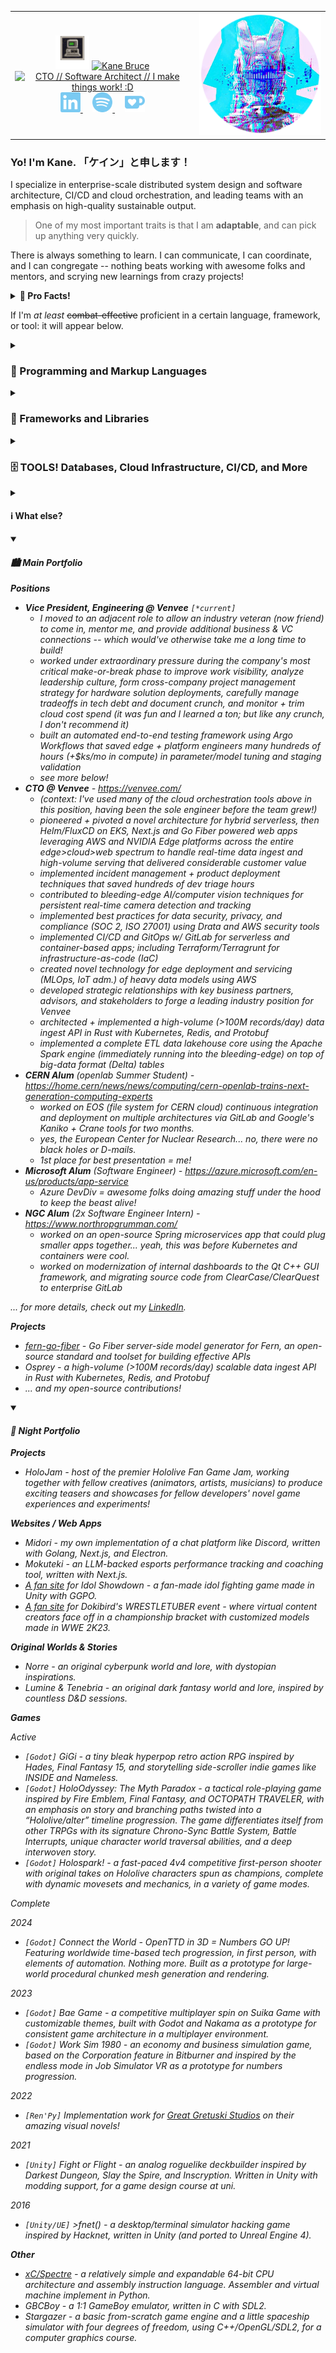 <div align="center">
  <table border="0" cellspacing="0" cellpadding="0">
    <tr>
      <td align="center">
        <img height="54px" src="https://raw.githubusercontent.com/csm-kb/csm-kb/main/public/icon-48.gif" title="Yes, an IBM 5150. (by Viergacht)" alt="Retro icon of an IBM 5150, by Viergacht (https://viergacht.itch.io/four-retro-computer-sprites)"/>
        <a href="#">
          <img src="https://readme-typing-svg.demolab.com?font=Exo+2&weight=600&size=32&duration=1&pause=300000000000000000&color=C7C7C7&random=false&width=220&height=48&lines=%3E%3E+Kane+Bruce" title="That's me :D" alt="Kane Bruce" />
        </a>
        <br/>
        <a href="https://git.io/typing-svg"><img src="https://readme-typing-svg.demolab.com?font=Exo+2&weight=600&size=32&duration=1000&pause=1000&color=7ACAF2&random=false&center=true&width=420&height=48&lines=%E6%A5%BD+%2F%2F+CTO;%E6%9B%B2+%2F%2F+Software+Architect;%E6%B0%97+%2F%2F+I+make+things+work!+%3AD" title="Those are also me :D" alt="CTO // Software Architect // I make things work! :D" /></a>
        <br/>
        <div align="center">
          <a text-decoration="none" href="https://linkedin.com/in/kane-bruce">
            <img width="32" src="public/linkedin.svg" title="Linkedin" alt="Linkedin"/>
          </a>
          &#8287;&#8287;&#8287;
          <a text-decoration="none" href="https://open.spotify.com/artist/2SyxQ7Mp3PFDWNA2yFGtTA?si=2w6P5lcxS-GC2mCQBhAV7g">
            <img width="32" src="public/spotify.svg" title="Spotify" alt="Spotify"/>
          </a>
          &#8287;&#8287;&#8287;
          <a text-decoration="none" href="https://ko-fi.com/kanomeister">
            <img width="32" src="public/kofi.svg" title="Ko-fi" alt="Ko-fi"/>
          </a>
        </div>
      </td>
      <td>
        <div>
          <img src="https://raw.githubusercontent.com/csm-kb/csm-kb/main/public/km-256.png" title="Me (music form)" alt="A stylized image of me wearing a cyberpunk helmet (music form)" />
        </div>
      </td>
    </tr>
  </table>
</div>

### **Yo! I'm Kane. 「ケイン」と申します！**

I specialize in enterprise-scale distributed system design and software architecture, CI/CD and cloud orchestration, and leading teams with an emphasis on high-quality sustainable output.
> One of my most important traits is that I am **adaptable**, and can pick up anything very quickly.

There is always something to learn. I can communicate, I can coordinate, and I can congregate -- nothing beats working with awesome folks and mentors, and scrying new learnings from crazy projects!

<details>
<summary><b>🎉 Pro Facts!</b></summary>
  
- I am moderately fluent in Japanese (日本語中級・N4, partial N3)... can hold a decent conversation most of the time!
- I have extensive experience with systems engineering, full-domain backend API work in TypeScript and Golang (Fiber), and frontend work on web apps via frameworks (React/Next.js, Remix, Vue, and Vite) & raw HTML/CSS/JS, as well as low-level UI engineering in graphics engines and frameworks like Qt and SDL.
- I believe that the middle-ground of **The Boring Choice™** and **The Bleeding-Edge Choice™** is where some of the best innovation comes from.
```
however, it is also where some of the worst ideas come from, too. there is a fine edge here that requires a trained hand to balance!

why TLDR: my entire objective is to do as much as possible, with as little as possible. if this means using an ancient tool or matured library that gets the job done every time, then perfect.

in some circumstances, however, newer tools that have had a bit of time to gain traction (and thus aren't one of the "worst ideas") were designed to solve major problems with older tools that gum up DevEx and make my team feel icky or overwhelmed with maintenance -- and we even get the chance to shape those tools with our direct use... especially when the original tool is too "legacy" or inflexible to be contributed to (and god forbid forked for our own purposes).

so? we're not afraid to innovate, and I encourage us to make our lives simpler, even if it is a little harder. this logic has proven to be valuable in guiding larger-scale architectural decisions (and fellow engineers) to land in very stable spots that minimize how much we end up needing to lift or maintain as time goes on... and we've been very happy with the results!

do not forget that every sect of engineering and every problem or application's requirements will dictate the best tools for the job, so your mileage *will* vary based on what you're doing.
```
- I know my way around compiler + language design and computer architecture (including research into photonics), courtesy of my post-graduate studies.
- For the same reason (+ personal projects), I have experience with player-first game design and game systems + UI engineering in Godot, Unity, and Unreal Engine.
- I have lots of experience tailoring talks to audiences, managing social media and copywriting, and can do VA + video editing work from my background in content creation and streaming.
- I could reinvent the computer from memory, if required... thank you, Nand2Tetris!
- I nearly worked for 10 Chambers on _GTFO_, but was stolen by Microsoft to work on Azure App Services + Functions. (and then CERN to work on CI/CD modernization...)

</details>

If I'm _at least_ ~~combat-effective~~ proficient in a certain language, framework, or tool: it will appear below.

<details>
  <summary><h3>💾 Programming and Markup Languages</h3></summary>
  <div align="center">
    <hr/>
    <h4>Core</h4>
    <p>
      <!-- core -->
      <a href="https://github.com/search?q=user%3Acsm-kb+language%3Ac"><img alt="C" src="https://custom-icon-badges.demolab.com/badge/C-03599C.svg?logo=c-in-hexagon&logoColor=white"></a>
      <a href="https://github.com/search?q=user%3Acsm-kb+language%3Acpp"><img alt="C++" src="https://custom-icon-badges.demolab.com/badge/C++-9C033A.svg?logo=cpp2&logoColor=white"></a>
      <a href="https://github.com/search?q=user%3Acsm-kb+language%3Acsharp"><img alt="C#" src="https://custom-icon-badges.demolab.com/badge/C%23-68217A.svg?logo=cs2&logoColor=white"></a>
      <a href="https://github.com/search?q=user%3Acsm-kb+language%3Ago"><img alt="Golang" src="https://img.shields.io/badge/Golang-00ADD8.svg?logo=go&logoColor=white"></a>
      <a href="https://github.com/search?q=user%3Acsm-kb+language%3Arust"><img alt="Rust" src="https://img.shields.io/badge/Rust-202020.svg?logo=rust&logoColor=white"></a>
      <a href="https://github.com/search?q=user%3Acsm-kb+language%3Ascala"><img alt="Scala" src="https://img.shields.io/badge/Scala-DC322F.svg?logo=scala&logoColor=white"></a>
    </p>
    <p>
      <!-- bottom-end -->
      <a href="https://github.com/search?q=user%3Acsm-kb+language%3Aassembly"><img alt="MIPS" src="https://custom-icon-badges.demolab.com/badge/MIPS-525252.svg?logo=asm-hex&logoColor=white"></a>
      <a href="https://github.com/search?q=user%3Acsm-kb+language%3Ax86"><img alt="x86" src="https://img.shields.io/badge/x86-0071C5.svg?logo=amazon-ec2&logoColor=white"></a>
      <!-- graphics -->
      <a href="https://github.com/search?q=user%3Acsm-kb+language%3Acuda"><img alt="CUDA" src="https://img.shields.io/badge/CUDA-76B900.svg?logo=nvidia&logoColor=white"></a>
      <a href="https://github.com/search?q=user%3Acsm-kb+language%3Aglsl"><img alt="GLSL" src="https://img.shields.io/badge/GLSL-5586A4.svg?logo=opengl&logoColor=white"></a>
      <a href="https://github.com/search?q=user%3Acsm-kb+language%3Aglsl"><img alt="HLSL" src="https://img.shields.io/badge/HLSL-5E5E5E.svg?logo=microsoft&logoColor=white"></a>
    </p>
    <h4>Uh...</h4>
    <p>
      <a href="https://github.com/search?q=user%3Acsm-kb+language%3Ajava"><img alt="Java" src="https://custom-icon-badges.demolab.com/badge/Java-007396.svg?logo=java&logoColor=white"></a>
    </p>
    <h4>Scripting</h4>
    <p>
      <!-- scripting -->
      <a href="https://github.com/search?q=user%3Acsm-kb+language%3Abash"><img alt="Bash" src="https://img.shields.io/badge/Bash-121011.svg?logo=gnu-bash&logoColor=white"></a>
      <a href="https://github.com/search?q=user%3Acsm-kb+language%3Apython"><img alt="Python" src="https://img.shields.io/badge/Python-14354C.svg?logo=python&logoColor=white"></a>
      <a href="https://github.com/search?q=user%3Acsm-kb+language%3Ar"><img alt="R" src="https://img.shields.io/badge/R-276DC3.svg?logo=r&logoColor=white"></a>
      <a href="https://github.com/search?q=user%3Acsm-kb+language%3Alua"><img alt="Lua" src="https://img.shields.io/badge/Lua-2C2D72.svg?logo=lua&logoColor=white"></a>
      <a href="https://github.com/search?q=user%3Acsm-kb+language%3Agdscript"><img alt="GDScript" src="https://img.shields.io/badge/GDScript-478CBF.svg?logo=godotengine&logoColor=white"></a>
    </p>
    <h4>Web</h4>
    <p>
      <!-- web -->
      <a href="https://github.com/search?q=user%3Acsm-kb+language%3Ahtml"><img alt="HTML" src="https://img.shields.io/badge/HTML-E34F26.svg?logo=html5&logoColor=white"></a>
      <a href="https://github.com/search?q=user%3Acsm-kb+language%3Acss"><img alt="CSS" src="https://img.shields.io/badge/CSS-1572B6.svg?logo=css3&logoColor=white"></a>
      <a href="https://github.com/search?q=user%3Acsm-kb+language%3Ajavascript"><img alt="JavaScript" src="https://img.shields.io/badge/JavaScript-F7DF1E.svg?logo=javascript&logoColor=black"></a>
      <a href="https://github.com/search?q=user%3Acsm-kb+language%3AtypeScript"><img alt="TypeScript" src="https://img.shields.io/badge/TypeScript-007ACC.svg?logo=typescript&logoColor=white"></a>
      <a href="https://github.com/search?q=user%3Acsm-kb+language%3Asvg"><img alt="SVG+XML" src="https://img.shields.io/badge/SVG%2BXML-e0982c.svg?logo=svg&logoColor=white"></a>
      <a href="https://github.com/search?q=user%3Acsm-kb+language%3Aphp"><img alt="PHP" src="https://img.shields.io/badge/PHP-777BB4.svg?logo=php&logoColor=white"></a>
    </p>
    <h4>Mobile</h4>
    <p>
      <!-- mobile -->
      <a href="https://github.com/search?q=user%3Acsm-kb+language%3Akotlin"><img alt="Kotlin" src="https://img.shields.io/badge/Kotlin-7F52FF.svg?logo=scala&logoColor=white"></a>
    </p>
    <h4>Fancy</h4>
    <p>
      <a href="https://github.com/search?q=user%3Acsm-kb+language%3Alisp"><img alt="Lisp" src="https://img.shields.io/badge/Lisp-00629B.svg?logo=ieee&logoColor=white"></a>
      <a href="https://github.com/search?q=user%3Acsm-kb+language%3Atex"><img alt="LaTeX" src="https://img.shields.io/badge/LaTeX-008080.svg?logo=LaTeX&logoColor=white"></a>
    </p>
    <h4>Others</h4>
    <p>
      <!-- database -->
      <a href="https://github.com/search?q=user%3Acsm-kb+language%3Asql"><img alt="SQL" src="https://custom-icon-badges.demolab.com/badge/SQL-025E8C.svg?logo=database&logoColor=white"></a>
      <a href="https://learn.microsoft.com/en-us/azure/data-explorer/kusto/query/"><img alt="Kusto" src="https://img.shields.io/badge/Kusto-0078D4.svg?logo=azuredataexplorer&logoColor=white"></a>
    </p>
    <p>
      <!-- IaC -->
      <a href="https://github.com/search?q=user%3Acsm-kb+language%3Atf"><img alt="Terraform" src="https://custom-icon-badges.demolab.com/badge/Terraform-7B42BC.svg?logo=terraform&logoColor=white"></a>
      <a href="https://github.com/search?q=user%3Acsm-kb+language%3Athcl"><img alt="Terragrunt" src="https://img.shields.io/badge/Terragrunt-A067DA.svg?logo=terraform&logoColor=white"></a>
    </p>
    <p>
      <!-- others -->
      <a href="https://github.com/search?q=user%3Acsm-kb+language%3Avhdl"><img alt="x86" src="https://img.shields.io/badge/VHDL-00629B.svg?logo=ieee&logoColor=white"></a>
      <a href="https://github.com/search?q=user%3Acsm-kb+language%3Amarkdown"><img alt="Markdown" src="https://img.shields.io/badge/Markdown-000000.svg?logo=markdown&logoColor=white"></a>
      <a href="https://github.com/search?q=user%3Acsm-kb+language%3Ascratch"><img alt="Scratch" src="https://img.shields.io/badge/Scratch-4D97FF.svg?logo=scratch&logoColor=white"></a>
    </p>
    <hr/>
  </div>
</details>

<details>
  <summary><h3>🧰 Frameworks and Libraries</h3></summary>
  <div align="center">
    <hr/>
    <h4>Frameworks</h4>
    <p>
      <a href="https://www.arduino.cc/"><img alt="Arduino" src="https://img.shields.io/badge/-Arduino-00979D?logo=Arduino&logoColor=white"></a>
      <a href="https://www.qt.io/product/framework"><img alt="Qt" src="https://img.shields.io/badge/Qt%20GUI-41CD52?logo=qt&logoColor=white"></a>
      <a href="https://www.khronos.org/opencl/"><img alt="OpenCL" src="https://img.shields.io/badge/OpenCL-CC3333?logo=khronos&logoColor=white"></a>
      <a href="https://developer.nvidia.com/deepstream-sdk"><img alt="NVIDIA DeepStream" src="https://img.shields.io/badge/DeepStream%20SDK-76B900?logo=nvidia&logoColor=white"></a>
    </p>
    <p>
      <a href="https://getbootstrap.com/"><img alt="Bootstrap" src="https://img.shields.io/badge/Bootstrap-7952B3.svg?logo=bootstrap&logoColor=white"></a>
      <a href="https://nodejs.org/en"><img alt="Node.js" src="https://img.shields.io/badge/Node.js-43853D.svg?logo=node.js&logoColor=white"></a>
      <a href="https://www.electronjs.org/"><img alt="Electron" src="https://img.shields.io/badge/Electron-20232e.svg?logo=electron&logoColor=white"></a>
      <a href="https://react.dev/"><img alt="React" src="https://img.shields.io/badge/React-20232a.svg?logo=react&logoColor=%2361DAFB"></a>
      <a href="https://buildwithfern.com/"><img alt="Fern" src="https://img.shields.io/badge/Fern-6DB33F.svg?logo=leaflet&logoColor=white"></a>
    </p>
    <p>
      <a href="https://nextjs.org/"><img alt="Next.js" src="https://img.shields.io/badge/Next.js-222222.svg?logo=nextdotjs&logoColor=white"></a>
      <a href="https://vuejs.org/"><img alt="Vue.js" src="https://img.shields.io/badge/Vue-4FC08D.svg?logo=vuedotjs&logoColor=white"></a>
      <a href="https://vitejs.dev/"><img alt="Vite" src="https://img.shields.io/badge/Vite-646CFF.svg?logo=vite&logoColor=white"></a>
      <a href="https://expressjs.com/"><img alt="Express.js" src="https://img.shields.io/badge/Express.js-404d59.svg?logo=express&logoColor=white"></a>
      <a href="https://remix.run/"><img alt="Remix" src="https://img.shields.io/badge/Remix-222222.svg?logo=remix&logoColor=white"></a>
    </p>
    <p>
      <a href="https://flask.palletsprojects.com/en/3.0.x/"><img alt="Flask" src="https://img.shields.io/badge/Flask-000000.svg?logo=flask&logoColor=white"></a>
      <a href="https://www.djangoproject.com/"><img alt="Django" src="https://img.shields.io/badge/Django-092E20.svg?logo=django&logoColor=white"></a>
      <a href="https://gunicorn.org/"><img alt="Gunicorn" src="https://img.shields.io/badge/-Gunicorn-499848.svg?logo=gunicorn&logoColor=white"></a>
      <a href="https://dotnet.microsoft.com/en-us/apps/aspnet"><img alt="ASP.NET" src="https://img.shields.io/badge/ASP.NET-512BD4?logo=.net&logoColor=white"></a>
      <a href="https://wordpress.com/"><img alt="WordPress" src="https://img.shields.io/badge/WordPress-21759B?logo=wordpress&logoColor=white"></a>
    <p>
      <a href="https://junit.org/"><img alt="JUnit" src="https://custom-icon-badges.demolab.com/badge/JUnit-25A162.svg?logo=check-circle&logoColor=white"></a>
      <a href="https://pytest.org/"><img alt="Pytest" src="https://img.shields.io/badge/Pytest-0A9EDC.svg?logo=pytest&logoColor=white"></a>
      <a href="https://github.com/google/googletest"><img alt="Gtest" src="https://img.shields.io/badge/Gtest-4285F4?logo=google&logoColor=white"></a>
      <a href="https://www.cypress.io/"><img alt="Cypress" src="https://img.shields.io/badge/Cypress-69D3A7.svg?logo=cypress&logoColor=white"></a>
      <a href="https://jestjs.io/"><img alt="Jest" src="https://img.shields.io/badge/Jest-C21325.svg?logo=jest&logoColor=white"></a>
    </p>
    <h4>Libraries</h4>
    <p>
      <a href="https://discord.com/developers/docs/intro"><img alt="Discord" src="https://custom-icon-badges.demolab.com/badge/Discord-0d1620.svg?logo=dpy"></a>
      <a href="https://numpy.org/"><img alt="NumPy" src="https://img.shields.io/badge/Numpy-013243.svg?logo=numpy&logoColor=white"></a>
      <a href="https://pandas.pydata.org/docs/index.html"><img alt="Pandas" src="https://img.shields.io/badge/Pandas-150458.svg?logo=pandas&logoColor=white"></a>
      <a href="https://www.tensorflow.org/"><img alt="TensorFlow" src="https://img.shields.io/badge/TensorFlow-FF6F00.svg?logo=TensorFlow&logoColor=white"></a>
      <a href="https://pytorch.org/"><img alt="PyTorch" src="https://img.shields.io/badge/PyTorch-EE4C2C.svg?logo=pytorch&logoColor=white"></a>
      <a href="https://www.sympy.org/en/index.html"><img alt="SymPy" src="https://img.shields.io/badge/Sympy-3B5526.svg?logo=sympy&logoColor=white"></a>
    </p>
    <p>
      <a href="https://chakra-ui.com/"><img alt="Chakra UI" src="https://img.shields.io/badge/Chakra%20UI-319795.svg?logo=chakraui&logoColor=white"></a>
      <a href="https://emotion.sh/docs/introduction"><img alt="Emotion" src="https://img.shields.io/badge/Emotion-BE70BE.svg?logo=emotion&logoColor=white"></a>
      <a href="https://mui.com/material-ui/"><img alt="Material Design" src="https://img.shields.io/badge/Material%20Design-0081CB.svg?logo=material-design&logoColor=white"></a>
      <a href="https://tailwindcss.com/"><img alt="Tailwind CSS" src="https://img.shields.io/badge/Tailwind%20CSS-06B6D4.svg?logo=tailwindcss&logoColor=white"></a>
    </p>
    <hr/>
  </div>
</details>

<details>
  <summary><h3>🗄️ TOOLS! Databases, Cloud Infrastructure, CI/CD, and More</h3></summary>
  <div align="center">
    <hr/>
    <h4>Amazon Web Services (AWS)</h4>
    <p>
      <a href="#"><img alt="Route 53" src="https://img.shields.io/badge/Route%2053-8C4FFF.svg?logo=amazon-route-53&logoColor=white"></a>
      <a href="#"><img alt="Cognito" src="https://img.shields.io/badge/Cognito-DD344C.svg?logo=amazon-cognito&logoColor=white"></a>
      <a href="#"><img alt="IAM" src="https://img.shields.io/badge/IAM-DD344C.svg?logo=amazon-identity-access-management&logoColor=white"></a>
      <a href="#"><img alt="IAM Identity Center" src="https://img.shields.io/badge/IAM%20Identity%20Center-DD344C.svg?logo=amazon-identity-access-management&logoColor=white"></a>
      <a href="#"><img alt="Organizations" src="https://img.shields.io/badge/Organizations-DD344C.svg?logo=amazon-identity-access-management&logoColor=white"></a>
      <a href="#"><img alt="Security Hub" src="https://img.shields.io/badge/Security%20Hub-DD344C.svg?logo=amazonsecurityhub&logoColor=white"></a>
    </p>
    <p>
      <a href="#"><img alt="EC2" src="https://img.shields.io/badge/EC2-FF9900.svg?logo=amazon-ec2&logoColor=white"></a>
      <a href="#"><img alt="ECS" src="https://img.shields.io/badge/ECS-FF9900.svg?logo=amazon-ecs&logoColor=white"></a>
      <a href="#"><img alt="ECR" src="https://img.shields.io/badge/ECR-FF9900.svg?logo=amazon-ecr&logoColor=white"></a>
      <a href="#"><img alt="EKS" src="https://img.shields.io/badge/EKS-FF9900.svg?logo=amazon-eks&logoColor=white"></a>
      <a href="#"><img alt="Lambda" src="https://img.shields.io/badge/Lambda-FF9900.svg?logo=awslambda&logoColor=white"></a>
      <a href="#"><img alt="IoT Greengrass" src="https://img.shields.io/badge/IoT%20Greengrass-569A31.svg?logo=amazon-iot-greengrass&logoColor=white"></a>
    </p>
    <p>
      <a href="#"><img alt="SQS" src="https://img.shields.io/badge/SQS-FF4F8B.svg?logo=amazon-sqs&logoColor=white"></a>
      <a href="#"><img alt="SNS" src="https://img.shields.io/badge/SNS-FF4F8B.svg?logo=amazon-sns&logoColor=white"></a>
      <a href="#"><img alt="SES" src="https://img.shields.io/badge/SES-DD344C.svg?logo=amazon-simple-email-service&logoColor=white"></a>
      <a href="#"><img alt="Pinpoint SMS" src="https://img.shields.io/badge/Pinpoint%20SMS-527FFF.svg?logo=amazon-pinpoint-sms&logoColor=white"></a>
    </p>
    <p>
      <a href="#"><img alt="DynamoDB" src="https://img.shields.io/badge/DynamoDB-4053D6.svg?logo=amazon-dynamodb&logoColor=white"></a>
      <a href="#"><img alt="RDS" src="https://img.shields.io/badge/RDS-527FFF.svg?logo=amazon-rds&logoColor=white"></a>
      <a href="#"><img alt="S3" src="https://img.shields.io/badge/S3-569A31.svg?logo=amazon-s3&logoColor=white"></a>
      <a href="#"><img alt="Kinesis" src="https://img.shields.io/badge/Kinesis-FF4F8B.svg?logo=amazon-kinesis&logoColor=white"></a>
      <a href="#"><img alt="Athena/Glue" src="https://img.shields.io/badge/Athena&#47;Glue-8C4FFF.svg?logo=amazon-sqs&logoColor=white"></a>
    </p>
    <p>
      <a href="#"><img alt="CloudWatch" src="https://img.shields.io/badge/CloudWatch-FF4F8B.svg?logo=amazon-cloudwatch&logoColor=white"></a>
      <a href="#"><img alt="X-Ray" src="https://img.shields.io/badge/X&#45;Ray-FF4F8B.svg?logo=amazon-xray&logoColor=white"></a>
    </p>
    <h4>Microsoft Azure</h4>
    <p>
      <a href="#"><img alt="App Service" src="https://img.shields.io/badge/App%20Service-0078D4.svg?logo=microsoftazure&logoColor=white"></a>
      <a href="#"><img alt="Functions" src="https://img.shields.io/badge/Functions-0062AD.svg?logo=azurefunctions&logoColor=white"></a>
      <a href="#"><img alt="Pipelines" src="https://img.shields.io/badge/Pipelines-2560E0.svg?logo=azurepipelines&logoColor=white"></a>
    </p>
    <p>
      <a href="#"><img alt="Blob Storage" src="https://img.shields.io/badge/Blob%20Storage-0078D4.svg?logo=microsoftazure&logoColor=white"></a>
      <a href="#"><img alt="Azure SQL Database" src="https://img.shields.io/badge/Azure%20SQL%20Database-0078D4.svg?logo=microsoftazure&logoColor=white"></a>
      <a href="#"><img alt="Log Analytics / App Insights" src="https://img.shields.io/badge/Log%20Analytics-0078D4.svg?logo=microsoftazure&logoColor=white"></a>
    </p>
    <p>
      <a href="#"><img alt="Azure Data Explorer" src="https://img.shields.io/badge/Azure%20Data%20Explorer-0078D4.svg?logo=azuredataexplorer&logoColor=white"></a>
    </p>
    <h4>Google Cloud Platform (GCP)</h4>
    <p>
      <a href="#"><img alt="Compute Engine" src="https://img.shields.io/badge/Compute%20Engine-4285F4.svg?logo=googlecloud&logoColor=white"></a>
      <a href="#"><img alt="Cloud Storage" src="https://img.shields.io/badge/Cloud%20Storage-AECBFA.svg?logo=googlecloudstorage&logoColor=black"></a>
    </p>
    <h4>Databases + Hosting</h4>
    <p>
      <a href="#"><img alt="GitHub Pages" src="https://img.shields.io/badge/GitHub%20Pages-327FC7.svg?logo=github&logoColor=white"></a>
      <a href="#"><img alt="PostgreSQL" src ="https://img.shields.io/badge/PostgreSQL-316192.svg?logo=postgresql&logoColor=white"></a>
      <a href="#"><img alt="MongoDB" src ="https://img.shields.io/badge/MongoDB-4ea94b.svg?logo=mongodb&logoColor=white"></a>
      <a href="#"><img alt="MySQL" src="https://img.shields.io/badge/MySQL-00f.svg?logo=mysql&logoColor=white"></a>
      <a href="#"><img alt="SQLite" src ="https://img.shields.io/badge/SQLite-07405e.svg?logo=sqlite&logoColor=white"></a>
    </p>
    <h4>Big Data / Warehousing</h4>
    <p>
      <a href="https://spark.apache.org/docs/latest/configuration.html"><img alt="Apache Spark" src ="https://img.shields.io/badge/Apache%20Spark-E25A1C.svg?logo=apachespark&logoColor=white"></a>
      <a href="https://www.databricks.com/"><img alt="Databricks" src ="https://img.shields.io/badge/Databricks-FF3621.svg?logo=databricks&logoColor=white"></a>
    </p>
    <h4>Container App Orchestration</h4>
    <p>
      <a href="#"><img alt="Docker" src="https://img.shields.io/badge/Docker-2496ED.svg?logo=docker&logoColor=white"></a>
      <a href="#"><img alt="Kubernetes" src="https://img.shields.io/badge/Kubernetes-326CE5.svg?logo=kubernetes&logoColor=white"></a>
      <a href="#"><img alt="Helm" src="https://img.shields.io/badge/Helm-0F1689.svg?logo=helm&logoColor=white"></a>
      <a href="#"><img alt="FluxCD" src="https://img.shields.io/badge/FluxCD-5468FF.svg?logo=flux&logoColor=white"></a>
    </p>
    <h4>Continuous Integration & Deployment</h4>
    <p>
      <a href="#"><img alt="GitHub Actions" src="https://img.shields.io/badge/GitHub%20Actions-2671E5.svg?logo=github%20actions&logoColor=white"></a>
      <a href="#"><img alt="GitLab CI" src="https://img.shields.io/badge/GitLab%20CI-FC6D26.svg?logo=gitlab&logoColor=white"></a>
      <a href="#"><img alt="Azure DevOps" src="https://img.shields.io/badge/Azure%20DevOps-0078D7.svg?logo=azure&logoColor=white"></a>
      <a href="#"><img alt="Argo" src="https://img.shields.io/badge/Argo-EF7B4D.svg?logo=argo&logoColor=white"></a>
    </p>
    <h4>Monitoring & Observability</h4>
    <p>
      <a href="#"><img alt="OpenTelemetry" src="https://img.shields.io/badge/OpenTelemetry-222222.svg?logo=opentelemetry&logoColor=white"></a>
      <a href="#"><img alt="Grafana" src="https://img.shields.io/badge/Grafana-F46800.svg?logo=grafana&logoColor=white"></a>
      <a href="#"><img alt="Prometheus" src="https://img.shields.io/badge/Prometheus-E6522C.svg?logo=prometheus&logoColor=white"></a>
      <a href="#"><img alt="ETW" src="https://img.shields.io/badge/Event%20Tracing%20for%20Windows-0078D4.svg?logo=microsoft&logoColor=white"></a>
    </p>
    <h4>Game Development</h4>
    <p>
      <a href="#"><img alt="Godot" src="https://img.shields.io/badge/Godot-478CBF.svg?logo=godotengine&logoColor=white"></a>
      <a href="#"><img alt="Unity" src="https://img.shields.io/badge/Unity-222222.svg?logo=unity&logoColor=white"></a>
      <a href="#"><img alt="Unreal Engine" src="https://img.shields.io/badge/Unreal%20Engine-0E1128.svg?logo=unrealengine&logoColor=white"></a>
    </p>
    <h4>Project Management</h4>
    <p>
      <a href="#"><img alt="Linear" src="https://img.shields.io/badge/Linear-5E6AD2.svg?logo=linear&logoColor=white"></a>
      <a href="#"><img alt="Atlassian Suite" src="https://img.shields.io/badge/Atlassian%20Suite-0052CC.svg?logo=atlassian&logoColor=white"></a>
    </p>
    <hr/>
  </div>
</details>

<details>
<summary><h4>ℹ️ What else?</h4></summary>
<ul>
<li>Video games are one of my favorite passions!</li>
<ul>
<li>I love story-driven games, especially RPGs like <i>Final Fantasy</i> and <i>Fire Emblem</i>, as well as PS2-style analog horror games and roguelikes.</li>
<li>Strategy (4X, turn-based, real-time), sandbox, and simulation games go very hard. The Three S'es of a well-rounded gamer diet.</li>
<li>I grew up playing competitive FPS games, starting from <i>Halo</i> and <i>Call of Duty</i> in the olden days and going all the way to becoming a semi-pro <i>Overwatch</i> A-team captain.</li>
</ul>
</ul>
<ul>
<li>Music is one of my other favorite passions!</li>
<ul>
<li>I can mix for a variety of compositions and music genres. I use FL Studio with a wide set of studio-grade plugins and synthesizers.</li>
<li>As a producer, I am focused on melodic bass with an emphasis on <i>essence<i>: a vibrant and fulfilling soundstage that smatters the colorful highs wide, and sets the lows with a fuzzy and warm rumbling. This helps me strike a balance between punchy, powerful mixdowns; and elegant, complex, and emotional chord progressions.</li>
</ul>
</ul>
</details>

<details open>
<summary><h4>🏙️ Main Portfolio</h4></summary>

**Positions**
- **Vice President, Engineering @ Venvee** `[*current]`
  - I moved to an adjacent role to allow an industry veteran (now friend) to come in, mentor me, and provide additional business & VC connections -- which would've otherwise take me a long time to build!
  - worked under extraordinary pressure during the company's most critical make-or-break phase to improve work visibility, analyze leadership culture, form cross-company project management strategy for hardware solution deployments, carefully manage tradeoffs in tech debt and document crunch, and monitor + trim cloud cost spend _(it was fun and I learned a ton; but like any crunch, I don't recommend it)_
  - built an automated end-to-end testing framework using Argo Workflows that saved edge + platform engineers many hundreds of hours (+$ks/mo in compute) in parameter/model tuning and staging validation
  - see more below!
- **CTO @ Venvee** - https://venvee.com/
  - (context: I've used many of the cloud orchestration tools above in this position, having been the sole engineer before the team grew!)
  - pioneered + pivoted a novel architecture for hybrid serverless, then Helm/FluxCD on EKS, Next.js and Go Fiber powered web apps leveraging AWS and NVIDIA Edge platforms across the entire edge>cloud>web spectrum to handle real-time data ingest and high-volume serving that delivered considerable customer value
  - implemented incident management + product deployment techniques that saved hundreds of dev triage hours
  - contributed to bleeding-edge AI/computer vision techniques for persistent real-time camera detection and tracking
  - implemented best practices for data security, privacy, and compliance (SOC 2, ISO 27001) using Drata and AWS security tools
  - implemented CI/CD and GitOps w/ GitLab for serverless and container-based apps; including Terraform/Terragrunt for infrastructure-as-code (IaC)
  - created novel technology for edge deployment and servicing (MLOps, IoT adm.) of heavy data models using AWS
  - developed strategic relationships with key business partners, advisors, and stakeholders to forge a leading industry position for Venvee
  - architected + implemented a high-volume (>100M records/day) data ingest API in Rust with Kubernetes, Redis, and Protobuf
  - implemented a complete ETL data lakehouse core using the Apache Spark engine (immediately running into the bleeding-edge) on top of big-data format (Delta) tables
- **CERN Alum** (openlab Summer Student) - https://home.cern/news/news/computing/cern-openlab-trains-next-generation-computing-experts
  - worked on EOS (file system for CERN cloud) continuous integration and deployment on multiple architectures via GitLab and Google's Kaniko + Crane tools for two months.
  - yes, the European Center for Nuclear Research... no, there were no black holes or D-mails.
  - 1st place for best presentation = me!
- **Microsoft Alum** (Software Engineer) - https://azure.microsoft.com/en-us/products/app-service
  - Azure DevDiv = awesome folks doing amazing stuff under the hood to keep the beast alive!
- **NGC Alum** (2x Software Engineer Intern) - https://www.northropgrumman.com/
  - worked on an open-source Spring microservices app that could plug smaller apps together... yeah, this was before Kubernetes and containers were cool.
  - worked on modernization of internal dashboards to the Qt C++ GUI framework, and migrating source code from ClearCase/ClearQuest to enterprise GitLab

... for more details, check out my [LinkedIn](https://linkedin.com/in/kane-bruce).

**Projects**
- [fern-go-fiber](https://github.com/fern-api/fern-go) - Go Fiber server-side model generator for Fern, an open-source standard and toolset for building effective APIs
- Osprey - a high-volume (>100M records/day) scalable data ingest API in Rust with Kubernetes, Redis, and Protobuf
- ... and my open-source contributions!

</details>

<details open>
<summary><h4>🌆 Night Portfolio</h4></summary>

**Projects**
- _HoloJam_ - host of the premier Hololive Fan Game Jam, working together with fellow creatives (animators, artists, musicians) to produce exciting teasers and showcases for fellow developers' novel game experiences and experiments!

**Websites / Web Apps**
- _Midori_ - my own implementation of a chat platform like _Discord_, written with Golang, Next.js, and Electron.
- _Mokuteki_ - an LLM-backed esports performance tracking and coaching tool, written with Next.js.
- [A fan site](https://idolshowdown.com) for _Idol Showdown_ - a fan-made idol fighting game made in Unity with GGPO.
- [A fan site](https://wrestletuber.com) for Dokibird's WRESTLETUBER event - where virtual content creators face off in a championship bracket with customized models made in _WWE 2K23_.

**Original Worlds & Stories**
- _Norre_ - an original cyberpunk world and lore, with dystopian inspirations.
- _Lumine & Tenebria_ - an original dark fantasy world and lore, inspired by countless D&D sessions.

**Games**

_Active_
- `[Godot]` _GiGi_ - a tiny bleak hyperpop retro action RPG inspired by Hades, Final Fantasy 15, and storytelling side-scroller indie games like INSIDE and Nameless.
- `[Godot]` _HoloOdyssey: The Myth Paradox_ - a tactical role-playing game inspired by Fire Emblem, Final Fantasy, and OCTOPATH TRAVELER, with an emphasis on story and branching paths twisted into a “Hololive/alter” timeline progression. The game differentiates itself from other TRPGs with its signature Chrono-Sync Battle System, Battle Interrupts, unique character world traversal abilities, and a deep interwoven story.
- `[Godot]` _Holospark!_ - a fast-paced 4v4 competitive first-person shooter with original takes on Hololive characters spun as champions, complete with dynamic movesets and mechanics, in a variety of game modes.

_Complete_

2024
- `[Godot]` _Connect the World_ - OpenTTD in 3D = Numbers GO UP! Featuring worldwide time-based tech progression, in first person, with elements of automation. Nothing more. Built as a prototype for large-world procedural chunked mesh generation and rendering.

2023
- `[Godot]` _Bae Game_ - a competitive multiplayer spin on _Suika Game_ with customizable themes, built with Godot and Nakama as a prototype for consistent game architecture in a multiplayer environment.
- `[Godot]` _Work Sim 1980_ - an economy and business simulation game, based on the Corporation feature in _Bitburner_ and inspired by the endless mode in _Job Simulator VR_ as a prototype for numbers progression.

2022
- `[Ren'Py]` Implementation work for [_Great Gretuski Studios_](https://www.gretuskigames.com/) on their amazing visual novels!

2021
- `[Unity]` _Fight or Flight_ - an analog roguelike deckbuilder inspired by _Darkest Dungeon_, _Slay the Spire_, and _Inscryption_. Written in Unity with modding support, for a game design course at uni.

2016
- `[Unity/UE]` _>fnet()_ - a desktop/terminal simulator hacking game inspired by _Hacknet_, written in Unity (and ported to Unreal Engine 4).

**Other**
- [_xC/Spectre_](https://github.com/csm-kb/project-xC) - a relatively simple and expandable 64-bit CPU architecture and assembly instruction language. Assembler and virtual machine implement in Python.
- _GBCBoy_ - a 1:1 GameBoy emulator, written in C with SDL2.
- _Stargazer_ - a basic from-scratch game engine and a little spaceship simulator with four degrees of freedom, using C++/OpenGL/SDL2, for a computer graphics course.

</details>
